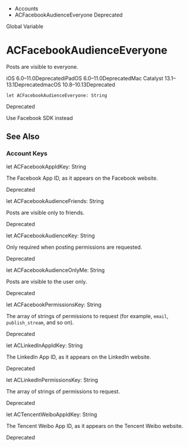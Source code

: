 

- Accounts
-  ACFacebookAudienceEveryone Deprecated

Global Variable

# ACFacebookAudienceEveryone

Posts are visible to everyone.

iOS 6.0–11.0DeprecatediPadOS 6.0–11.0DeprecatedMac Catalyst 13.1–13.1DeprecatedmacOS 10.8–10.13Deprecated

``` source
let ACFacebookAudienceEveryone: String
```

Deprecated

Use Facebook SDK instead

## See Also

### Account Keys

let ACFacebookAppIdKey: String

The Facebook App ID, as it appears on the Facebook website.

Deprecated

let ACFacebookAudienceFriends: String

Posts are visible only to friends.

Deprecated

let ACFacebookAudienceKey: String

Only required when posting permissions are requested.

Deprecated

let ACFacebookAudienceOnlyMe: String

Posts are visible to the user only.

Deprecated

let ACFacebookPermissionsKey: String

The array of strings of permissions to request (for example, `email`, `publish_stream`, and so on).

Deprecated

let ACLinkedInAppIdKey: String

The LinkedIn App ID, as it appears on the LinkedIn website.

Deprecated

let ACLinkedInPermissionsKey: String

The array of strings of permissions to request.

Deprecated

let ACTencentWeiboAppIdKey: String

The Tencent Weibo App ID, as it appears on the Tencent Weibo website.

Deprecated

